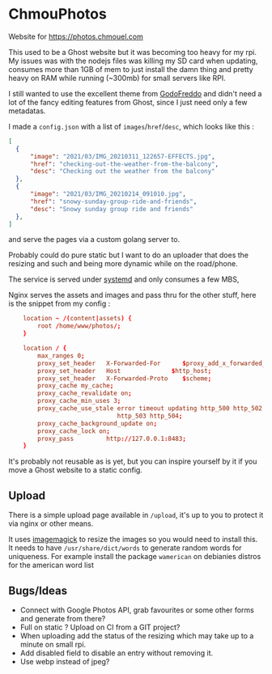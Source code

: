 # ChmouPhotos

Website for <https://photos.chmouel.com>

This used to be a Ghost website but it was becoming too heavy for my rpi. My
issues was with the nodejs files was killing my SD card when updating, consumes
more than 1GB of mem to just install the damn thing and pretty heavy on RAM
while running (~300mb) for small servers like RPI.

I still wanted to use the excellent theme from
[GodoFreddo](https://godofredo.ninja) and didn't need a lot of the fancy
editing features from Ghost, since I just need only a few metadatas.

I made a `config.json` with a list of `images`/`href`/`desc`, which looks like
this :

```json
[
  {
      "image": "2021/03/IMG_20210311_122657-EFFECTS.jpg",
      "href": "checking-out-the-weather-from-the-balcony",
      "desc": "Checking out the weather from the balcony"
  },
  {
      "image": "2021/03/IMG_20210214_091010.jpg",
      "href": "snowy-sunday-group-ride-and-friends",
      "desc": "Snowy sunday group ride and friends"
  },
]
```

and serve the pages via a custom golang server to.

Probably could do pure static but I want to do an uploader that does the
resizing and such and being more dynamic while on the road/phone.

The service is served under [systemd](./systemd/chmouphoto.service) and only
consumes a few MBS,

Nginx serves the assets and images and pass thru for the other stuff, here is
the snippet from my config :

```conf
    location ~ /(content|assets) {
        root /home/www/photos/;
    }

    location / {
        max_ranges 0;
        proxy_set_header   X-Forwarded-For      $proxy_add_x_forwarded_for;
        proxy_set_header   Host              $http_host;
        proxy_set_header   X-Forwarded-Proto    $scheme;
        proxy_cache my_cache;
        proxy_cache_revalidate on;
        proxy_cache_min_uses 3;
        proxy_cache_use_stale error timeout updating http_500 http_502
                              http_503 http_504;
        proxy_cache_background_update on;
        proxy_cache_lock on;
        proxy_pass         http://127.0.0.1:8483;
    }
```

It's probably not reusable as is yet, but you can inspire yourself by it if you
move a Ghost website to a static config.

## Upload

There is a simple upload page available in `/upload`, it's up to you to protect it
via nginx or other means.

It uses [imagemagick](https://imagemagick.org/) to resize the images so you
would need to install this. It needs to have `/usr/share/dict/words` to generate
random words for uniqueness. For example install the package `wamerican` on
debianies distros for the american word list

## Bugs/Ideas

* Connect with Google Photos API, grab favourites or some other forms and
  generate from there?
* Full on static ? Upload on CI from a GIT project?
* When uploading add the status of the resizing which may take up to a minute on
  small rpi.
* Add disabled field to disable an entry without removing it.
* Use webp instead of jpeg?
